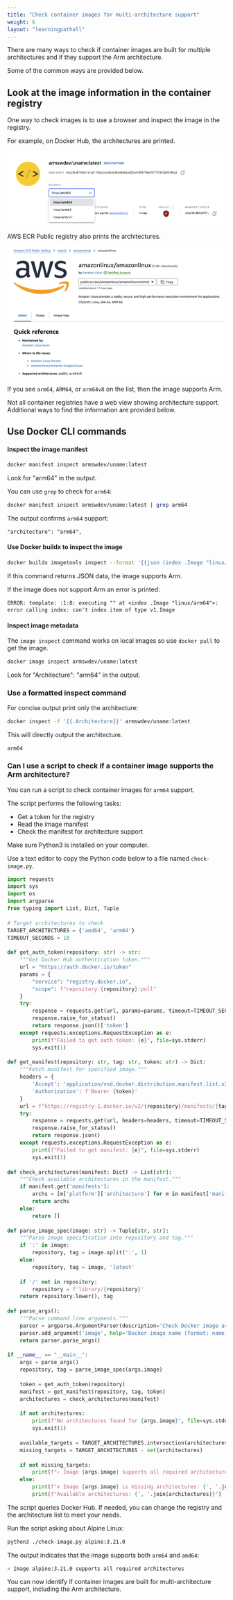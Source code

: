 ```yaml
---
title: "Check container images for multi-architecture support"
weight: 6
layout: "learningpathall"
---
```


There are many ways to check if container images are built for multiple architectures and if they support the Arm architecture. 

Some of the common ways are provided below.

## Look at the image information in the container registry

One way to check images is to use a browser and inspect the image in the registry. 

For example, on Docker Hub, the architectures are printed.

![Docker Hub architectures](_images/hub.png)

AWS ECR Public registry also prints the architectures.

![AWS ECR Public architectures](_images/ecr.png)

If you see `arm64`, `ARM64`, or `arm64v8` on the list, then the image supports Arm.

Not all container registries have a web view showing architecture support. Additional ways to find the information are provided below. 

## Use Docker CLI commands

#### Inspect the image manifest

```bash
docker manifest inspect armswdev/uname:latest
```

Look for "arm64" in the output.

You can use `grep` to check for `arm64`:

```bash
docker manifest inspect armswdev/uname:latest | grep arm64
```

The output confirms `arm64` support:

```output
"architecture": "arm64",
```

#### Use Docker buildx to inspect the image

```bash
docker buildx imagetools inspect --format '{{json (index .Image "linux/arm64")}}' armswdev/uname:latest
```

If this command returns JSON data, the image supports Arm.

If the image does not support Arm an error is printed:

```output
ERROR: template: :1:8: executing "" at <index .Image "linux/arm64">: error calling index: can't index item of type v1.Image
```

#### Inspect image metadata

The `image inspect` command works on local images so use `docker pull` to get the image.

```bash
docker image inspect armswdev/uname:latest
```

Look for "Architecture": "arm64" in the output.

### Use a formatted inspect command

For concise output print only the architecture:

```bash
docker inspect -f '{{.Architecture}}' armswdev/uname:latest
```

This will directly output the architecture.

```output
arm64
```

### Can I use a script to check if a container image supports the Arm architecture?

You can run a script to check container images for `arm64` support.

The script performs the following tasks:
- Get a token for the registry
- Read the image manifest
- Check the manifest for architecture support 

Make sure Python3 is installed on your computer. 

Use a text editor to copy the Python code below to a file named `check-image.py`.

```python
import requests
import sys
import os
import argparse
from typing import List, Dict, Tuple

# Target architectures to check
TARGET_ARCHITECTURES = {'amd64', 'arm64'}
TIMEOUT_SECONDS = 10

def get_auth_token(repository: str) -> str:
    """Get Docker Hub authentication token."""
    url = "https://auth.docker.io/token"
    params = {
        "service": "registry.docker.io",
        "scope": f"repository:{repository}:pull"
    }
    try:
        response = requests.get(url, params=params, timeout=TIMEOUT_SECONDS)
        response.raise_for_status()
        return response.json()['token']
    except requests.exceptions.RequestException as e:
        print(f"Failed to get auth token: {e}", file=sys.stderr)
        sys.exit(1)

def get_manifest(repository: str, tag: str, token: str) -> Dict:
    """Fetch manifest for specified image."""
    headers = {
        'Accept': 'application/vnd.docker.distribution.manifest.list.v2+json',
        'Authorization': f'Bearer {token}'
    }
    url = f"https://registry-1.docker.io/v2/{repository}/manifests/{tag}"
    try:
        response = requests.get(url, headers=headers, timeout=TIMEOUT_SECONDS)
        response.raise_for_status()
        return response.json()
    except requests.exceptions.RequestException as e:
        print(f"Failed to get manifest: {e}", file=sys.stderr)
        sys.exit(1)

def check_architectures(manifest: Dict) -> List[str]:
    """Check available architectures in the manifest."""
    if manifest.get('manifests'):
        archs = [m['platform']['architecture'] for m in manifest['manifests']]
        return archs
    else:
        return []

def parse_image_spec(image: str) -> Tuple[str, str]:
    """Parse image specification into repository and tag."""
    if ':' in image:
        repository, tag = image.split(':', 1)
    else:
        repository, tag = image, 'latest'
    
    if '/' not in repository:
        repository = f'library/{repository}'
    return repository.lower(), tag

def parse_args():
    """Parse command line arguments."""
    parser = argparse.ArgumentParser(description='Check Docker image architectures')
    parser.add_argument('image', help='Docker image name (format: name:tag)')
    return parser.parse_args()

if __name__ == "__main__":
    args = parse_args()
    repository, tag = parse_image_spec(args.image)
    
    token = get_auth_token(repository)
    manifest = get_manifest(repository, tag, token)
    architectures = check_architectures(manifest)

    if not architectures:
        print(f"No architectures found for {args.image}", file=sys.stderr)
        sys.exit(1)

    available_targets = TARGET_ARCHITECTURES.intersection(architectures)
    missing_targets = TARGET_ARCHITECTURES - set(architectures)

    if not missing_targets:
        print(f"✓ Image {args.image} supports all required architectures")
    else:
        print(f"✗ Image {args.image} is missing architectures: {', '.join(missing_targets)}")
        print(f"Available architectures: {', '.join(architectures)}")
```

The script queries Docker Hub. If needed, you can change the registry and the architecture list to meet your needs.

Run the script asking about Alpine Linux:

```bash
python3 ./check-image.py alpine:3.21.0
```

The output indicates that the image supports both `arm64` and `amd64`:

```output
✓ Image alpine:3.21.0 supports all required architectures
```

You can now identify if container images are built for multi-architecture support, including the Arm architecture. 

